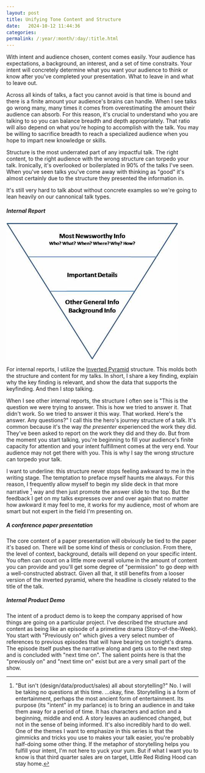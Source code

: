 ```yaml
---
layout: post
title: Unifying Tone Content and Structure
date:   2024-10-12 11:44:36
categories: 
permalink: /:year/:month/:day/:title.html
---
```


With intent and audience chosen, content comes easily.  Your audience has expectations, a background, an interest, and a set of time constraits. Your intent will concretely determine what you want your audience to think or know after you've completed your presentation. What to leave in and what to leave out.

Across all kinds of talks, a fact you cannot avoid is that time is bound and there is a finite amount your audience's brains can handle.  When I see talks go wrong many, many times it comes from overestimating the amount their audience can absorb.  For this reason, it's crucial to understand who you are talking to so you can balance breadth and depth appropriately.  That ratio will also depend on what you're hoping to accomplish with the talk.  You may be willing to sacrifice breadth to reach a specialized audience when you hope to impart new knowledge or skills.  

Structure is the most underrated part of any impactful talk.  The right content, to the right audience with the wrong structure can torpedo your talk.  Ironically, it's overlooked or boilerplated in 90% of the talks I've seen.  When you've seen talks you've come away with thinking as "good" it's almost certainly due to the structure they presented the information in.

It's still very hard to talk about without concrete examples so we're going to lean heavily on our cannonical talk types. 

##### Internal Report

![Inverted Pyramid](/assets/images/inverted_pyramid.jpg)

For internal reports, I utilize the [Inverted Pyramid](https://en.wikipedia.org/wiki/Inverted_pyramid_(journalism)) structure.  This molds both the structure and content for my talks.  In short, I share a key finding, explain why the key finding is relevant, and show the data that supports the keyfinding.  And then I stop talking. 

When I see other internal reports, the structure I often see is "This is the question we were trying to answer.  This is how we tried to answer it. That didn't work.  So we tried to answer it this way.  That worked.  Here's the answer.  Any questions?"  I call this the hero's journey structure of a talk.  It's common because it's the way _the presenter_ experienced the work they did.  They've been asked to report on the work they did and they do. But from the moment you start talking, you're beginning to fill your audience's finite capacity for attention and your intent fulfillment comes at the very end.  Your audience may not get there with you.  This is why I say the wrong structure can torpedo your talk.

I want to underline: this structure never stops feeling awkward to me in the writing stage.  The temptation to preface myself haunts me always.  For this reason, I frequently allow myself to begin my slide deck in that more narrative [^1] way and then just promote the answer slide to the top.  But the feedback I get on my talks expresses over and over again that no matter how awkward it may feel to me, it works for my audience, most of whom are smart but not expert in the field I'm presenting on.

##### A conference paper presentation

The core content of a paper presentation will obviously be tied to the paper it's based on.  There will be some kind of thesis or conclusion.  From there, the level of context, background, details will depend on your specific intent. You often can count on a little more overall volume in the amount of content you can provide and you'll get some degree of "permission" to go deep with a well-constructed abstract. Given all that, it still benefits from a looser version of the inverted pyramid, where the headline is closely related to the title of the talk.

##### Internal Product Demo

The intent of a product demo is to keep the company apprised of how things are going on a particular project.  I've described the structure and content as being like an episode of a primetime drama (Story-of-the-Week).  You start with "Previously on" which gives a very select number of references to previous episodes that will have bearing on tonight's drama.  The episode itself pushes the narrative along and gets us to the next step and is concluded with "next time on".  The salient points here is that the "previously on" and "next time on" exist but are a very small part of the show.


[^1]: "But isn't (design/data/product/sales) all about storytelling?"  No.  I will be taking no questions at this time.  ...okay, fine.  Storytelling is a form of entertainment, perhaps the most ancient form of entertainment.  Its purpose (its "intent" in my parlance) is to bring an audience in and take them away for a period of time. It has characters and action and a beginning, middle and end. A story leaves an audienced changed, but not in the sense of being informed.  It's also incredibly hard to do well. One of the themes I want to emphasize in this series is that the gimmicks and tricks you use to makes your talk easier, you're probably half-doing some other thing. If the metaphor of storytelling helps you fulfill your intent, I'm not here to yuck your yum.  But if what I want you to know is that third quarter sales are on target, Little Red Riding Hood can stay home.  
